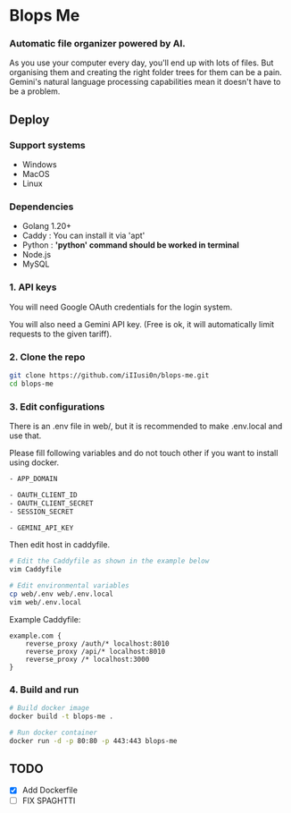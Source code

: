 # Blops Me
### Automatic file organizer powered by AI.
As you use your computer every day, you'll end up with lots of files. But organising them and creating the right folder trees for them can be a pain. Gemini's natural language processing capabilities mean it doesn't have to be a problem.

## Deploy
### Support systems
- Windows
- MacOS
- Linux

### Dependencies
- Golang 1.20+
- Caddy : You can install it via 'apt'
- Python : **'python' command should be worked in terminal**
- Node.js
- MySQL

### 1. API keys
You will need Google OAuth credentials for the login system.

You will also need a Gemini API key. (Free is ok, it will automatically limit requests to the given tariff).

### 2. Clone the repo
```bash
git clone https://github.com/iIIusi0n/blops-me.git
cd blops-me
```

### 3. Edit configurations
There is an .env file in web/, but it is recommended to make .env.local and use that.

Please fill following variables and do not touch other if you want to install using docker.
```bash
- APP_DOMAIN

- OAUTH_CLIENT_ID
- OAUTH_CLIENT_SECRET
- SESSION_SECRET

- GEMINI_API_KEY
```

Then edit host in caddyfile.

```bash
# Edit the Caddyfile as shown in the example below
vim Caddyfile

# Edit environmental variables
cp web/.env web/.env.local
vim web/.env.local
```

Example Caddyfile:
```
example.com {
    reverse_proxy /auth/* localhost:8010
    reverse_proxy /api/* localhost:8010
    reverse_proxy /* localhost:3000
}
```

### 4. Build and run
```bash
# Build docker image
docker build -t blops-me .

# Run docker container
docker run -d -p 80:80 -p 443:443 blops-me
```

## TODO
- [x] Add Dockerfile
- [ ] FIX   SPAGHTTI
